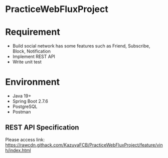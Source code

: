 # PracticeWebFluxProject
# Requirement
- Build social network has some features such as Friend, Subscribe, Block, Notification
- Implement REST API
- Write unit test

# Environment
- Java 19+
- Spring Boot 2.7.6
- PostgreSQL
- Postman

## REST API Specification
Please access link: https://rawcdn.githack.com/KazuyaFCB/PracticeWebFluxProject/feature/vinh/index.html